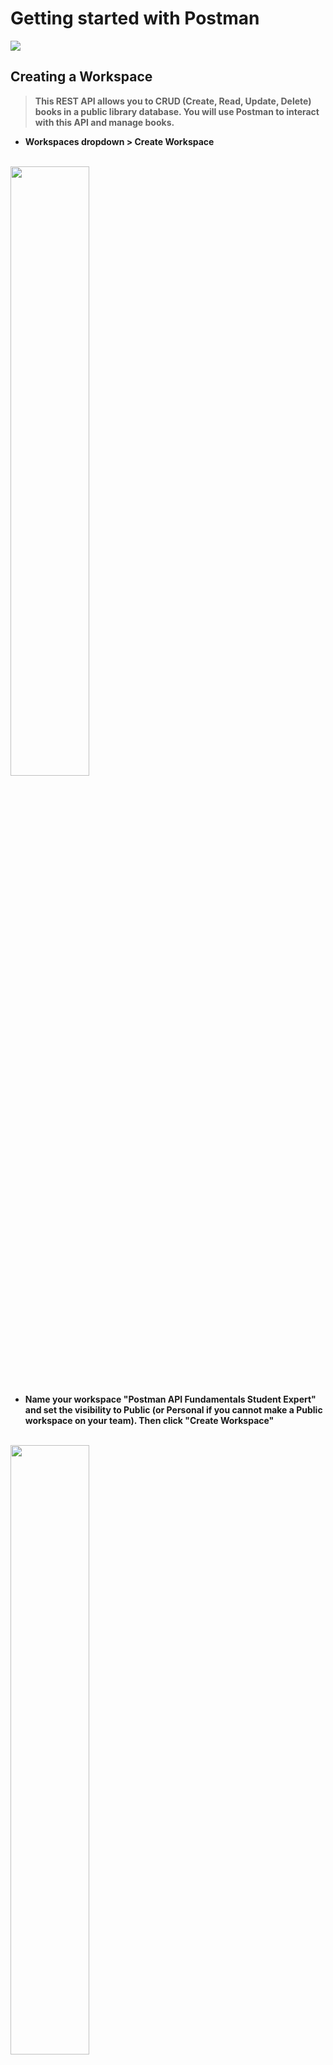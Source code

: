 <strong>
<p align="justify">

# Getting started with Postman

![](imgs/api3.png)

## Creating a Workspace

> This REST API allows you to CRUD (Create, Read, Update, Delete) books in a public library database. You will use Postman to interact with this API and manage books.

- Workspaces dropdown > Create Workspace
<br>

<img width="50%" src="./imgs/api4.png"/>

<br>

- Name your workspace "Postman API Fundamentals Student Expert" and set the visibility to Public (or Personal if you cannot make a Public workspace on your team). Then click "Create Workspace"
<br><br>

<img width="50%" src="./imgs/api5.png"/>

<br><br>

## Create a Collection

- From the left pane, either click the plus ("+") icon or Create collection.
<br><br>
<img width="50%" src="./imgs/api6.png"/>
<br>

- Name your new Collection as "Postman Library API v2".
<br><br>
<img width="50%" src="./imgs/api7.png"/>
<br>

## Make your First Request

> Keep in mind all this is a tutorial from Postman Student Program, so you can refer the main documentation as well by enrolling there for free.

> According to the API documentation, you can get all the books in the library by making a request to GET https://library-api.postmanlabs.com/books. Here, GET is the request method and the url is the request URL.

- Create a new request by either clicking Add a request inside your new Collection, or hovering on your Collection, then clicking the three dots icon and "Add request"
<br><br>
<img width="50%" src="./imgs/api8.png"/>
<br>

- Name your request "get books". Set the request method to GET, and the request URL to GET https://library-api.postmanlabs.com/books. Be sure to hit Save!
- Send your request by clicking the Send button
- If everything goes well, you will see a response from the server in the lower half of Postman. 

- It should look something like this: a JSON (JavaScript Object Notation) response body that is an array of book objects. You can scroll down to see more books.

<br><br>
<img width="100%" src="./imgs/api9.png"/>
<br>


## Request Methods

- When we make an HTTP call to a server, we specify a request method that indicates the type of operation we are about to perform. These are also called HTTP verbs.

<table>
    <tr>
        <th>Method Name</th>
        <th>Operation</th>
    </tr>
    <tr>
        <td>GET</td>
        <td>Retrieve data (Read)</td>
    </tr>
    <tr>
        <td>POST</td>
        <td>Send data (Create)</td>
    </tr>
    <tr>
        <td>PUT/PATCH</td>
        <td>
            Update data (Update)
            * PUT usually replaces an entire resource, whereas PATCH usually is for partial updates
        </td>
    </tr>
    <tr>
        <td>DELETE</td>
        <td>Delete data (Delete)</td>
    </tr>
</table>

<br>

> Since we are "getting" books and not modifying any data, it makes sense that we are making a GET request. 

## Request URL

In addition to a request method, a request must include a request URL that indicates where to make the API call. A request URL has three parts: a protocol (such as http:// or https://), host (location of the server), and path (route on the server). In REST APIs, the path often points to a reference entity, like "books".

> Paths and full URLs are also sometimes called API endpoints.

## Response Status Codes

> The "Postman Library API v2" has sent back a response status code of "200 OK". Status codes are indicators of whether a request failed or succeeded. Status codes have conventions.

<br>

<table>
    <tr>
        <th>Code Range</th>
        <th>Meaning</th>
        <th>Example</th>
    </tr>
    <tr>
        <td>2xx</td>
        <td>Success</td>
        <td>
            200 - OK <br>
            201 - Created <br>
            204 - No content (silent OK)</td>
    </tr>
    <tr>
        <td>3xx<br><br><br><br>4xx</td>
        <td>Redirection<br><br><br><br>Client Error</td>
        <td>
            301 - Moved (path changed) <br><br>
            400 - Bad request <br>
            401 - Unauthorized <br>
            403 - Not Permitted <br>
            404 - Not Found</td>
    </tr>
    <tr>
        <td>5xx</td>
        <td>Server Error</td>
        <td>
            500 - Internal server error <br>
            502 - Bad gateway <br>
            504 - Gateway timeout</td>
    </tr>
</table>

<br>

## Request Response Pattern

- Now you can understand the request response pattern, which represents how computers communicate over a network. An API is the interface that lets us know what kind of response to expect when we make certain calls to a server.

You made an HTTP GET request to https://library-api.postmanlabs.com/books and received a response from the server.

<br><br>
<img width="50%" src="./imgs/api10.png"/>
<br>


The client is the agent making a request. A client could be a browser or an application you have coded, for example. In our case Postman is the client because that's how we sent the request. 

The request is sent over a network to some server. In our case, we made a request over the public internet to a server located at the address https://library-api.postmanlabs.com. 

The server interpreted the request (GET /books) and sent the appropriate response over the network back to the Postman client: a list of books.


</strong>
</p>
